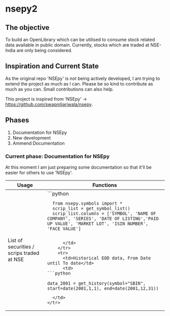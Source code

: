 # nsepy2

<h2>The objective</h2>
To build an OpenLibrary which can be utilised to consume stock related data available in public domain. Currently, stocks which are traded at NSE-India are only being considered.

<h2>Inspiration and Current State</h2>
As the original repo 'NSEpy' is not being actively developed, I am trying to extend the project as much as I can. Please be so kind to contribute as much as you can. Small contributions can also help.

This project is inspired from 'NSEpy' -> https://github.com/swapniljariwala/nsepy.

<h2>Phases</h2>
<ol>
  <li>Documentation for NSEpy</li>
  <li>New development</li>
  <li>Ammend Documentation</li>
 </ol>
 

<h3>Current phase: Documentation for NSEpy</h3>
At this moment I am just preparing some documentation so that it'll be easier for others to use 'NSEpy'.


<table>
 <thead>
  <tr>
    <th>Usage</th>
    <th>Functions</th>
  </tr>
  </thead>
  <tbody>
    <tr>
      <td>List of securities / scrips traded at NSE</td>
      <td>
```python

      from nsepy.symbols import *
      scrip_list = get_symbol_list()
      scrip_list.columns = ['SYMBOL', 'NAME OF COMPANY', 'SERIES', 'DATE OF LISTING','PAID UP VALUE', 'MARKET LOT', 'ISIN NUMBER', 'FACE VALUE']

```

      </td>
    </tr>
    <tr>
      <td>Historical EOD data, From Date until To date</td>
      <td>
```python

data_2001 = get_history(symbol="SBIN", start=date(2001,1,1), end=date(2001,12,31))

```
      
      </td>
    </tr>
  </tbody>
</table>




